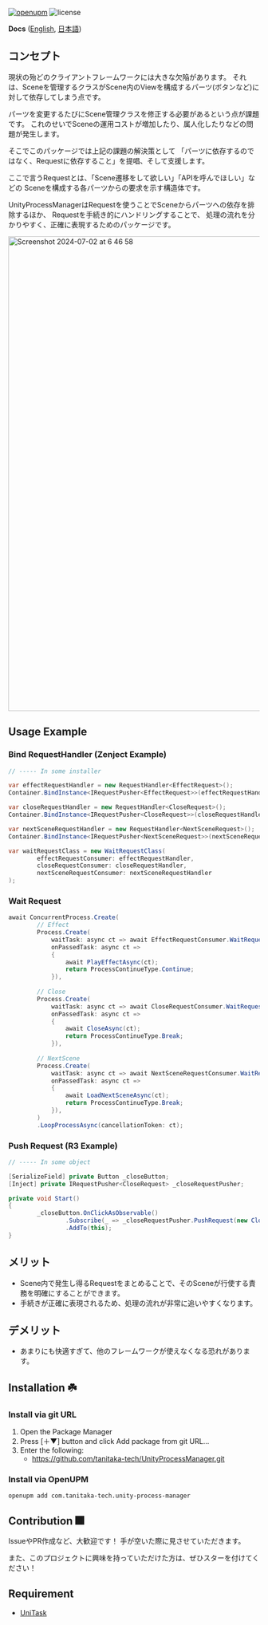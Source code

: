 [![openupm](https://img.shields.io/npm/v/com.tanitaka-tech.unity-process-manager?label=openupm&registry_uri=https://package.openupm.com)](https://openupm.com/packages/com.tanitaka-tech.unity-process-manager/)
![license](https://img.shields.io/github/license/tanitaka-tech/UnityProcessManager)

**Docs** ([English](README.md), [日本語](README_JA.md))

## コンセプト

現状の殆どのクライアントフレームワークには大きな欠陥があります。
それは、Sceneを管理するクラスがScene内のViewを構成するパーツ(ボタンなど)に対して依存してしまう点です。

パーツを変更するたびにScene管理クラスを修正する必要があるという点が課題です。
これのせいでSceneの運用コストが増加したり、属人化したりなどの問題が発生します。

そこでこのパッケージでは上記の課題の解決策として
「パーツに依存するのではなく、Requestに依存すること」を提唱、そして支援します。

ここで言うRequestとは、「Scene遷移をして欲しい」「APIを呼んでほしい」などの
Sceneを構成する各パーツからの要求を示す構造体です。

UnityProcessManagerはRequestを使うことでSceneからパーツへの依存を排除するほか、
Requestを手続き的にハンドリングすることで、 処理の流れを分かりやすく、正確に表現するためのパッケージです。

<img width="952" alt="Screenshot 2024-07-02 at 6 46 58" src="https://github.com/tanitaka-tech/UnityProcessManager/assets/78785830/4960cbb2-71e3-4662-9d35-ea1f51ba302b">

## Usage Example

### Bind RequestHandler (Zenject Example)
```cs
// ----- In some installer

var effectRequestHandler = new RequestHandler<EffectRequest>();
Container.BindInstance<IRequestPusher<EffectRequest>>(effectRequestHandler);

var closeRequestHandler = new RequestHandler<CloseRequest>();
Container.BindInstance<IRequestPusher<CloseRequest>>(closeRequestHandler);

var nextSceneRequestHandler = new RequestHandler<NextSceneRequest>();
Container.BindInstance<IRequestPusher<NextSceneRequest>>(nextSceneRequestHandler);

var waitRequestClass = new WaitRequestClass(
        effectRequestConsumer: effectRequestHandler,
        closeRequestConsumer: closeRequestHandler,
        nextSceneRequestConsumer: nextSceneRequestHandler
);

```

### Wait Request
```cs
await ConcurrentProcess.Create(  
        // Effect
        Process.Create(  
            waitTask: async ct => await EffectRequestConsumer.WaitRequestAndConsumeAsync(ct),  
            onPassedTask: async ct =>  
            {  
                await PlayEffectAsync(ct);
                return ProcessContinueType.Continue;
            }),
        
        // Close
        Process.Create(  
            waitTask: async ct => await CloseRequestConsumer.WaitRequestAndConsumeAsync(ct),
            onPassedTask: async ct =>  
            {  
                await CloseAsync(ct);
                return ProcessContinueType.Break;
            }), 
        
        // NextScene
        Process.Create(  
            waitTask: async ct => await NextSceneRequestConsumer.WaitRequestAndConsumeAsync(ct),
            onPassedTask: async ct =>  
            {  
                await LoadNextSceneAsync(ct);
                return ProcessContinueType.Break;
            }), 
        )    
        .LoopProcessAsync(cancellationToken: ct);
```

### Push Request (R3 Example)
```cs
// ----- In some object

[SerializeField] private Button _closeButton;
[Inject] private IRequestPusher<CloseRequest> _closeRequestPusher;

private void Start()
{
        _closeButton.OnClickAsObservable()
                .Subscribe(_ => _closeRequestPusher.PushRequest(new CloseRequest()))
                .AddTo(this);
}

```


## メリット
- Scene内で発生し得るRequestをまとめることで、そのSceneが行使する責務を明確にすることができます。
- 手続きが正確に表現されるため、処理の流れが非常に追いやすくなります。

## デメリット
- あまりにも快適すぎて、他のフレームワークが使えなくなる恐れがあります。

## Installation ☘️

### Install via git URL
1. Open the Package Manager
1. Press [＋▼] button and click Add package from git URL...
1. Enter the following:
    - https://github.com/tanitaka-tech/UnityProcessManager.git

### Install via OpenUPM
```sh
openupm add com.tanitaka-tech.unity-process-manager
```

## Contribution 🎆
IssueやPR作成など、大歓迎です！
手が空いた際に見させていただきます。

また、このプロジェクトに興味を持っていただけた方は、ぜひスターを付けてください！

## Requirement
- [UniTask](https://github.com/Cysharp/UniTask)
